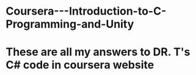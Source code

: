 # Coursera---Introduction-to-C-Programming-and-Unity
# These are all my answers to DR. T's C# code in coursera website
